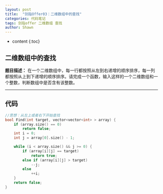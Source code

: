 ```yaml
---
layout: post
title:  "剑指Offer03：二维数组中的查找"
categories: 代码笔记
tags: 剑指offer 二维数组 查找 
author: Shawn
---
```


* content
{:toc}

## 二维数组中的查找
**题目描述：** 在一个二维数组中，每一行都按照从左到右递增的顺序排序，每一列都按照从上到下递增的顺序排序。请完成一个函数，输入这样的一个二维数组和一个整数，判断数组中是否含有该整数。



---------------------------------------------------------------
## 代码

```cpp
//思想：从左上或者右下开始查找
bool Find(int target, vector<vector<int> > array) {
	if (array.size() == 0)
		return false;
	int i = 0;
	int j = array[0].size() - 1;

	while (i < array.size() && j >= 0) {
		if (array[i][j] == target)
			return true;
		else if (array[i][j] > target)
			--j;
		else
			++i;
	}
	return false;
}
```

